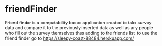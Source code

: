 # friendFinder
Friend finder is a compatability based application created to take survey data and compare it to the previously inserted data as well as any people who fill out the survey themselves thus adding to the friends list.
to use the friend finder go to https://sleepy-coast-88484.herokuapp.com/
